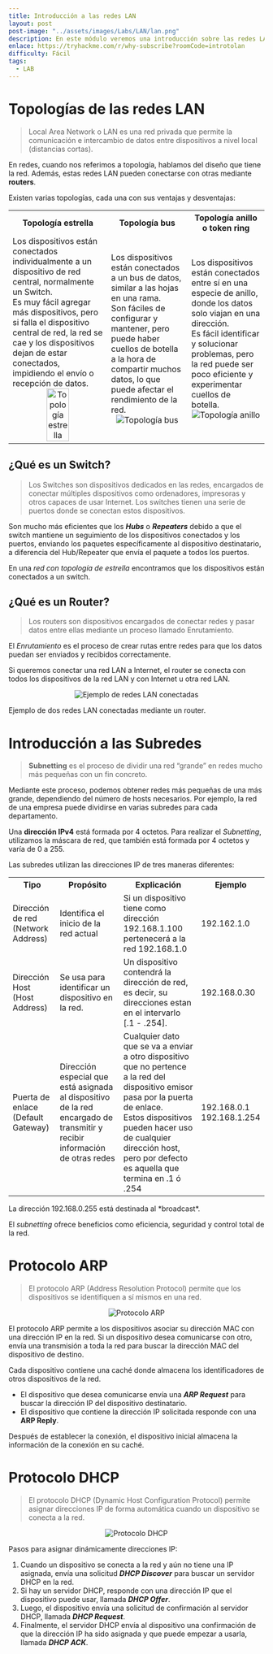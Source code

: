 ```yaml
---
title: Introducción a las redes LAN
layout: post
post-image: "../assets/images/Labs/LAN/lan.png"
description: En este módulo veremos una introducción sobre las redes LAN, las topologías y los componentes que la forman.
enlace: https://tryhackme.com/r/why-subscribe?roomCode=introtolan
difficulty: Fácil
tags: 
  - LAB
---
```


# Topologías de las redes LAN

> Local Area Network o LAN es una red privada que permite la comunicación e intercambio de datos entre dispositivos a nivel local (distancias cortas).

En redes, cuando nos referimos a topología, hablamos del diseño que tiene la red. Además, estas redes LAN pueden conectarse con otras mediante **routers**.

Existen varias topologías, cada una con sus ventajas y desventajas:

<div style="text-align:center;">
  <table>
    <tr>
      <th>Topología estrella</th>
      <th>Topología bus</th>
      <th>Topología anillo o token ring</th>
    </tr>
    <tr>
      <td>
        Los dispositivos están conectados individualmente a un dispositivo de red central, normalmente un Switch.<br>
        Es muy fácil agregar más dispositivos, pero si falla el dispositivo central de red, la red se cae y los dispositivos dejan de estar conectados, impidiendo el envío o recepción de datos.
        <div style="text-align:center;">
          <img src="../assets/images/Labs/LAN/Untitled.png" alt="Topología estrella" style="width: 50%;">
        </div>
      </td>
      <td>
        Los dispositivos están conectados a un bus de datos, similar a las hojas en una rama.<br>
        Son fáciles de configurar y mantener, pero puede haber cuellos de botella a la hora de compartir muchos datos, lo que puede afectar el rendimiento de la red.
        <div style="text-align:center;">
          <img src="../assets/images/Labs/LAN/Untitled 1.png" alt="Topología bus">
        </div>
      </td>
      <td>
        Los dispositivos están conectados entre sí en una especie de anillo, donde los datos solo viajan en una dirección.<br>
        Es fácil identificar y solucionar problemas, pero la red puede ser poco eficiente y experimentar cuellos de botella.
        <div style="text-align:center;">
          <img src="../assets/images/Labs/LAN/Untitled 2.png" alt="Topología anillo">
        </div>
      </td>
    </tr>
  </table>
</div>

## ¿Qué es un Switch?

> Los Switches son dispositivos dedicados en las redes, encargados de conectar múltiples dispositivos como ordenadores, impresoras y otros capaces de usar Internet. Los switches tienen una serie de puertos donde se conectan estos dispositivos.

Son mucho más eficientes que los ***Hubs*** o ***Repeaters*** debido a que el switch mantiene un seguimiento de los dispositivos conectados y los puertos, enviando los paquetes específicamente al dispositivo destinatario, a diferencia del Hub/Repeater que envía el paquete a todos los puertos.

En una *red con topología de estrella* encontramos que los dispositivos están conectados a un switch.

## ¿Qué es un Router?

> Los routers son dispositivos encargados de conectar redes y pasar datos entre ellas mediante un proceso llamado Enrutamiento.

El *Enrutamiento* es el proceso de crear rutas entre redes para que los datos puedan ser enviados y recibidos correctamente.

Si queremos conectar una red LAN a Internet, el router se conecta con todos los dispositivos de la red LAN y con Internet u otra red LAN.

<div style="text-align: center;">
  <img src="../assets/images/Labs/LAN/Untitled 3.png" alt="Ejemplo de redes LAN conectadas">
</div>

Ejemplo de dos redes LAN conectadas mediante un router.

# Introducción a las Subredes

> **Subnetting** es el proceso de dividir una red “grande” en redes mucho más pequeñas con un fin concreto.

Mediante este proceso, podemos obtener redes más pequeñas de una más grande, dependiendo del número de hosts necesarios. Por ejemplo, la red de una empresa puede dividirse en varias subredes para cada departamento.

Una **dirección IPv4** está formada por 4 octetos. Para realizar el *Subnetting*, utilizamos la máscara de red, que también está formada por 4 octetos y varía de 0 a 255.

Las subredes utilizan las direcciones IP de tres maneras diferentes:
<div style="text-align:center;">
  <table>
    <tr>
      <th>Tipo</th>
      <th>Propósito</th>
      <th>Explicación</th>
      <th>Ejemplo</th>
    </tr>
    <tr>
      <td>Dirección de red (Network Address)</td>
      <td>Identifica el inicio de la red actual</td>
      <td>Si un dispositivo tiene como dirección 192.168.1.100 pertenecerá a la red 192.168.1.0</td>
      <td>192.162.1.0</td>
    </tr>
    <tr>
      <td>Dirección Host (Host Address)</td>
      <td>Se usa para identificar un dispositivo en la red.</td>
      <td>Un dispositivo contendrá la dirección de red, es decir,
          su direcciones estan en el intervarlo [.1 - .254].</td>
      <td>192.168.0.30</td>
    </tr>
    <tr>
      <td>Puerta de enlace (Default Gateway)</td>
      <td>Dirección especial que está asignada al dispositivo de la red encargado de transmitir y recibir información de otras redes</td>
      <td>Cualquier dato que se va a enviar a otro dispositivo que no
      pertence a la red del dispositivo emisor pasa por la puerta de enlace.<br>
      Estos dispositivos pueden hacer uso de cualquier dirección host, pero por defecto es aquella que termina en .1 ó .254</td>
      <td>192.168.0.1 <br> 192.168.1.254</td>
    </tr>
  </table>
</div>
La dirección 192.168.0.255 está destinada al *broadcast*.

El *subnetting* ofrece beneficios como eficiencia, seguridad y control total de la red.

# Protocolo ARP

> El protocolo ARP (Address Resolution Protocol) permite que los dispositivos se identifiquen a sí mismos en una red.

<div style="text-align: center;">
  <img src="../assets/images/Labs/LAN/Untitled 4.png" alt="Protocolo ARP">
</div>

El protocolo ARP permite a los dispositivos asociar su dirección MAC con una dirección IP en la red. Si un dispositivo desea comunicarse con otro, envía una transmisión a toda la red para buscar la dirección MAC del dispositivo de destino.

Cada dispositivo contiene una caché donde almacena los identificadores de otros dispositivos de la red.

- El dispositivo que desea comunicarse envía una ***ARP Request*** para buscar la dirección IP del dispositivo destinatario.
- El dispositivo que contiene la dirección IP solicitada responde con una **ARP Reply**.

Después de establecer la conexión, el dispositivo inicial almacena la información de la conexión en su caché.

# Protocolo DHCP

> El protocolo DHCP (Dynamic Host Configuration Protocol) permite asignar direcciones IP de forma automática cuando un dispositivo se conecta a la red.

<div style="text-align: center;">
  <img src="../assets/images/Labs/LAN/Untitled 5.png" alt="Protocolo DHCP">
</div>

Pasos para asignar dinámicamente direcciones IP:
1. Cuando un dispositivo se conecta a la red y aún no tiene una IP asignada, envía una solicitud ***DHCP Discover*** para buscar un servidor DHCP en la red.
2. Si hay un servidor DHCP, responde con una dirección IP que el dispositivo puede usar, llamada ***DHCP Offer***.
3. Luego, el dispositivo envía una solicitud de confirmación al servidor DHCP, llamada ***DHCP Request***.
4. Finalmente, el servidor DHCP envía al dispositivo una confirmación de que la dirección IP ha sido asignada y que puede empezar a usarla, llamada ***DHCP ACK***.
